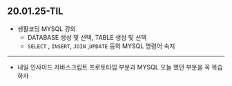 ## 20.01.25-TIL

- 생활코딩 MYSQL 강의 
  - DATABASE 생성 및 선택, TABLE 생성 및 선택
  - `SELECT` , `INSERT`, `JOIN` ,`UPDATE` 등의 MYSQL 명령어 숙지

---

- 내일 인사이드 자바스크립트 프로토타입 부분과 MYSQL 오늘 했던 부분을 꼭 복습하자